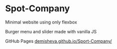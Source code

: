 # Spot-Company

<p>Minimal website using only flexbox</p>
<p>Burger menu and slider made with vanilla JS</p>

<p>GitHub Pages <a href="https://demisheva.github.io/Sport-Company/">demisheva.github.io/Sport-Company/</a></p>
